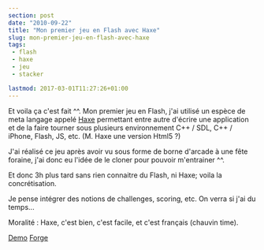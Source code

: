 ```yaml
---
section: post
date: "2010-09-22"
title: "Mon premier jeu en Flash avec Haxe"
slug: mon-premier-jeu-en-flash-avec-haxe
tags:
 - flash
 - haxe
 - jeu
 - stacker

lastmod: 2017-03-01T11:27:26+01:00
---
```


Et voila ça c'est fait ^^. Mon premier jeu en Flash, j'ai utilisé un espèce de meta langage appelé [Haxe](http://haxe.org/) permettant entre autre d'écrire une application et de la faire tourner sous plusieurs environnement C++ / SDL, C++ / iPhone, Flash, JS, etc. (M. Haxe une version Html5 ?)

J'ai réalisé ce jeu après avoir vu sous forme de borne d'arcade à une fête foraine, j'ai donc eu l'idée de le cloner pour pouvoir m'entrainer ^^.

Et donc 3h plus tard sans rien connaitre du Flash, ni Haxe; voila la concrétisation.

Je pense intégrer des notions de challenges, scoring, etc. On verra si j'ai du temps...

Moralité : Haxe, c'est bien, c'est facile, et c'est français (chauvin time).

[Demo](http://stacker.zenithar.org) [Forge](http://projects.zenithar.org/projects/stacker)
